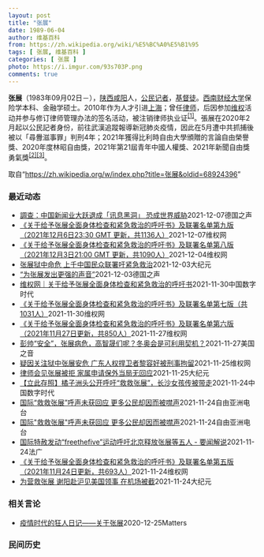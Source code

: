 ```yaml
---
layout: post
title: "张展"
date: 1989-06-04
author: 维基百科
from: https://zh.wikipedia.org/wiki/%E5%BC%A0%E5%B1%95
tags: [ 张展, 维基百科 ]
categories: [ 张展 ]
photo: https://i.imgur.com/93s703P.png
comments: true
---
```

<div class="mw-parser-output">

<p><b>张展</b>（1983年09月02日<span class="useeditintro" title="Template:BLP editintro">－</span>），<a href="/wiki/%E9%99%95%E8%A5%BF" class="mw-redirect" title="陕西">陕西</a><a href="/wiki/%E5%92%B8%E9%98%B3" class="mw-redirect" title="咸阳">咸阳</a>人，<a href="/wiki/%E5%85%AC%E6%B0%91%E8%A8%98%E8%80%85" class="mw-redirect" title="公民記者">公民记者</a>，<a href="/wiki/%E5%9F%BA%E7%9D%A3%E5%BE%92" title="基督徒">基督徒</a>。<a href="/wiki/%E8%A5%BF%E5%8D%97%E8%B4%A2%E7%BB%8F%E5%A4%A7%E5%AD%A6" title="西南财经大学">西南财经大学</a>保险学本科、金融学硕士。2010年作为人才引进<a href="/wiki/%E4%B8%8A%E6%B5%B7" class="mw-redirect" title="上海">上海</a>；曾任<a href="/wiki/%E5%BE%8B%E5%B8%88" class="mw-redirect" title="律师">律师</a>，后因参加<a href="/wiki/%E7%BB%B4%E6%9D%83" class="mw-redirect" title="维权">维权</a>活动并参与修订律师管理办法的签名活动，被注销律师执业证<sup id="cite_ref-1" class="reference"><a href="#cite_note-1">[1]</a></sup>。張展在2020年2月起以公民記者身份，前往武漢追蹤報導新冠肺炎疫情，因此在5月遭中共抓捕後被以「尋釁滋事罪」判刑4年；2021年獲得比利時自由大學頒贈的言論自由榮譽獎、2020年度林昭自由獎，2021年第21屆青年中國人權獎、2021年新聞自由獎勇氣獎<sup id="cite_ref-無國界_2-0" class="reference"><a href="#cite_note-無國界-2">[2]</a></sup><sup id="cite_ref-3" class="reference"><a href="#cite_note-3">[3]</a></sup>。
</p>
</div><noscript><img src="//zh.wikipedia.org/wiki/Special:CentralAutoLogin/start?type=1x1" alt="" title="" width="1" height="1" style="border: none; position: absolute;"></noscript>
<div class="printfooter">取自“<a dir="ltr" href="https://zh.wikipedia.org/w/index.php?title=张展&amp;oldid=68924396">https://zh.wikipedia.org/w/index.php?title=张展&amp;oldid=68924396</a>”</div><div id="recent-news"><h3>最近动态</h3><ul><li><a href="https://nodebe4.github.io/waimei/2021-12-07/%E8%AA%BF%E6%9F%A5-%E4%B8%AD%E5%9B%BD%E6%96%B0%E9%97%BB%E4%B8%9A%E5%A4%A7%E8%B7%83%E9%80%80%E6%88%90-%E8%AE%AF%E6%81%AF%E9%BB%91%E6%B4%9E-%E6%81%90%E6%88%90%E4%B8%96%E7%95%8C%E5%A8%81%E8%83%81" title="調查：中国新闻业大跃退成「讯息黑洞」 恐成世界威胁—— William Yang2021-12-07T15:30:07.285Z 公民记者张展案件开庭当天，庭外聚集大批媒体与警察。 (德国之声中...">調查：中国新闻业大跃退成「讯息黑洞」  恐成世界威胁</a><time>2021-12-07</time><a class="tag">德国之声</a></li>
<li><a href="https://nodebe4.github.io/waimei/2021-12-07/%E5%85%B3%E4%BA%8E%E7%BB%99%E4%BA%88%E5%BC%A0%E5%B1%95%E5%85%A8%E9%9D%A2%E8%BA%AB%E4%BD%93%E6%A3%80%E6%9F%A5%E5%92%8C%E7%B4%A7%E6%80%A5%E6%95%91%E6%B2%BB%E7%9A%84%E5%91%BC%E5%90%81%E4%B9%A6-%E5%8F%8A%E8%81%94%E7%BD%B2%E5%90%8D%E5%8D%95%E7%AC%AC%E4%B9%9D%E7%89%88-2021%E5%B9%B412%E6%9C%886%E6%97%A523-30" title="《关于给予张展全面身体检查和紧急救治的呼吁书》及联署名单第九版 （2021年12月6日23:30 GMT 更新，共1136人）—— 张展关注组倡议：2021年国际人权日声援张展行动&nbsp; 12月10...">《关于给予张展全面身体检查和紧急救治的呼吁书》及联署名单第九版  （2021年12月6日23:30 GMT 更新，共1136人）</a><time>2021-12-07</time><a class="tag">维权网</a></li>
<li><a href="https://nodebe4.github.io/waimei/2021-12-04/%E5%85%B3%E4%BA%8E%E7%BB%99%E4%BA%88%E5%BC%A0%E5%B1%95%E5%85%A8%E9%9D%A2%E8%BA%AB%E4%BD%93%E6%A3%80%E6%9F%A5%E5%92%8C%E7%B4%A7%E6%80%A5%E6%95%91%E6%B2%BB%E7%9A%84%E5%91%BC%E5%90%81%E4%B9%A6-%E5%8F%8A%E8%81%94%E7%BD%B2%E5%90%8D%E5%8D%95%E7%AC%AC%E5%85%AB%E7%89%88-2021%E5%B9%B412%E6%9C%883%E6%97%A521" title="《关于给予张展全面身体检查和紧急救治的呼吁书》及联署名单第八版 （2021年12月3日21:00 GMT 更新，共1090人）—— 上海市司法局局长、上海市女子监狱监狱长：&nbsp; 我们作为公民，作为...">《关于给予张展全面身体检查和紧急救治的呼吁书》及联署名单第八版  （2021年12月3日21:00 GMT 更新，共1090人）</a><time>2021-12-04</time><a class="tag">维权网</a></li>
<li><a href="https://nodebe4.github.io/waimei/2021-12-03/%E5%BC%A0%E5%B1%95%E7%8B%B1%E4%B8%AD%E5%91%BD%E5%8D%B1-%E4%B8%8A%E5%8D%83%E4%B8%AD%E5%9B%BD%E6%B0%91%E4%BC%97%E8%81%94%E7%BD%B2%E5%90%81%E7%B4%A7%E6%80%A5%E6%95%91%E6%B2%BB" title="张展狱中命危 上千中国民众联署吁紧急救治—— 【大纪元2021年12月04日讯】（大纪元记者李新安采访报导）因报导武汉疫情遭中共监禁的中国公民记者张展持续在狱中绝食抗议，目前生命垂危，引发海内外...">张展狱中命危 上千中国民众联署吁紧急救治</a><time>2021-12-03</time><a class="tag">大纪元</a></li>
<li><a href="https://nodebe4.github.io/waimei/2021-12-03/%E4%B8%BA%E5%BC%A0%E5%B1%95%E5%8F%91%E5%87%BA%E6%9B%B4%E5%BC%BA%E7%9A%84%E5%A3%B0%E9%9F%B3" title="“为张展发出更强的声音”—— 2021-12-03T12:13:22.445Z 中国公民记者张展（资料图片) （德国之声中文网）德国笔会（PEN）、无国界记者（RSF）德国分部和国际特赦（AI）...">“为张展发出更强的声音”</a><time>2021-12-03</time><a class="tag">德国之声</a></li>
<li><a href="https://nodebe4.github.io/waimei/2021-11-30/%E7%BB%B4%E6%9D%83%E7%BD%91-%E5%85%B3%E4%BA%8E%E7%BB%99%E4%BA%88%E5%BC%A0%E5%B1%95%E5%85%A8%E9%9D%A2%E8%BA%AB%E4%BD%93%E6%A3%80%E6%9F%A5%E5%92%8C%E7%B4%A7%E6%80%A5%E6%95%91%E6%B2%BB%E7%9A%84%E5%91%BC%E5%90%81%E4%B9%A6" title="维权网｜关于给予张展全面身体检查和紧急救治的呼吁书—— 上海市司法局局长、上海市女子监狱监狱长： 我们作为公民，作为张展的朋友，作为钦佩张展良知的人，一直在关注张展的身体状况，最近从网上看到张展...">维权网｜关于给予张展全面身体检查和紧急救治的呼吁书</a><time>2021-11-30</time><a class="tag">中国数字时代</a></li>
<li><a href="https://nodebe4.github.io/waimei/2021-11-30/%E5%85%B3%E4%BA%8E%E7%BB%99%E4%BA%88%E5%BC%A0%E5%B1%95%E5%85%A8%E9%9D%A2%E8%BA%AB%E4%BD%93%E6%A3%80%E6%9F%A5%E5%92%8C%E7%B4%A7%E6%80%A5%E6%95%91%E6%B2%BB%E7%9A%84%E5%91%BC%E5%90%81%E4%B9%A6-%E5%8F%8A%E8%81%94%E7%BD%B2%E5%90%8D%E5%8D%95%E7%AC%AC%E4%B8%83%E7%89%88-%E5%85%B11031%E4%BA%BA" title="《关于给予张展全面身体检查和紧急救治的呼吁书》及联署名单第七版（共1031人）—— 上海市司法局局长、上海市女子监狱监狱长： 我们作为公民，作为张展的朋友，作为钦佩张展良知的人，一直在关注张展的...">《关于给予张展全面身体检查和紧急救治的呼吁书》及联署名单第七版（共1031人）</a><time>2021-11-30</time><a class="tag">维权网</a></li>
<li><a href="https://nodebe4.github.io/waimei/2021-11-27/%E5%85%B3%E4%BA%8E%E7%BB%99%E4%BA%88%E5%BC%A0%E5%B1%95%E5%85%A8%E9%9D%A2%E8%BA%AB%E4%BD%93%E6%A3%80%E6%9F%A5%E5%92%8C%E7%B4%A7%E6%80%A5%E6%95%91%E6%B2%BB%E7%9A%84%E5%91%BC%E5%90%81%E4%B9%A6-%E5%8F%8A%E8%81%94%E7%BD%B2%E5%90%8D%E5%8D%95%E7%AC%AC%E5%85%AD%E7%89%88-2021%E5%B9%B411%E6%9C%8827%E6%97%A5%E6%9B%B4%E6%96%B0-%E5%85%B18" title="《关于给予张展全面身体检查和紧急救治的呼吁书》及联署名单第六版 （2021年11月27日更新，共850人）—— 上海市司法局局长、上海市女子监狱监狱长： 我们作为公民，作为张展的朋友，作为钦佩张...">《关于给予张展全面身体检查和紧急救治的呼吁书》及联署名单第六版  （2021年11月27日更新，共850人）</a><time>2021-11-27</time><a class="tag">维权网</a></li>
<li><a href="https://nodebe4.github.io/waimei/2021-11-27/%E5%BD%AD%E5%B8%85-%E5%AE%89%E5%85%A8-%E5%BC%A0%E5%B1%95%E7%97%85%E5%8D%B1-%E9%AB%98%E6%99%BA%E6%99%9F%E4%BB%AC%E5%91%A2-%E5%86%AC%E5%A5%A5%E4%BC%9A%E6%98%AF%E5%8F%AF%E5%88%A9%E7%94%A8%E5%A5%91%E6%9C%BA" title="彭帅“安全”，张展病危，高智晟们呢？冬奥会是可利用契机？—— Sat, 27 Nov 2021 14:11:25 GMT 在北京申请主办2022冬奥会海报前交谈的记者们（美联社图片） 北京冬奥会...">彭帅“安全”，张展病危，高智晟们呢？冬奥会是可利用契机？</a><time>2021-11-27</time><a class="tag">美国之音</a></li>
<li><a href="https://nodebe4.github.io/waimei/2021-11-25/%E7%96%91%E5%9B%A0%E5%85%B3%E6%B3%A8%E7%8B%B1%E4%B8%AD%E5%BC%A0%E5%B1%95%E5%AE%89%E5%8D%B1-%E5%B9%BF%E4%B8%9C%E4%BA%BA%E6%9D%83%E6%8D%8D%E5%8D%AB%E8%80%85%E9%BB%8E%E5%AE%B9%E5%A5%BD%E8%A2%AB%E5%88%91%E4%BA%8B%E6%8B%98%E7%95%99" title="疑因关注狱中张展安危 广东人权捍卫者黎容好被刑事拘留—— （维权网信息中心报道）2021年11月25日，本网获悉：今天，广东省中山市小榄镇的人权捍卫者黎容好女士的家人收到公安的刑事拘留通知书，称...">疑因关注狱中张展安危  广东人权捍卫者黎容好被刑事拘留</a><time>2021-11-25</time><a class="tag">维权网</a></li>
<li><a href="https://nodebe4.github.io/waimei/2021-11-25/%E5%BE%8B%E5%B8%88%E4%BC%9A%E8%A7%81%E5%BC%A0%E5%B1%95%E8%A2%AB%E6%8B%92-%E5%AE%B6%E5%B1%9E%E7%94%B3%E8%AF%B7%E4%BF%9D%E5%A4%96%E5%BD%93%E5%B1%80%E6%97%A0%E5%9B%9E%E5%BA%94" title="律师会见张展被拒 家属申请保外当局无回应—— 【大纪元2021年11月25日讯】（大纪元记者洪宁采访报导）张展案代理律师于11月24日下午，到上海市监狱管理局准备交涉会见张展，以及了解关于家属提...">律师会见张展被拒 家属申请保外当局无回应</a><time>2021-11-25</time><a class="tag">大纪元</a></li>
<li><a href="https://nodebe4.github.io/waimei/2021-11-24/%E7%AB%8B%E6%AD%A4%E5%AD%98%E7%85%A7-%E6%A9%98%E5%AD%90%E6%B4%B2%E5%A4%B4%E5%85%AC%E5%BC%80%E5%91%BC%E5%90%81-%E6%95%91%E6%95%91%E5%BC%A0%E5%B1%95-%E9%95%BF%E6%B2%99%E5%A5%B3%E5%AD%A9%E4%BC%A0%E8%A2%AB%E5%B8%A6%E8%B5%B0" title="【立此存照】橘子洲头公开呼吁“救救张展”，长沙女孩传被带走—— 11月20日，一位女孩举着“不再沉默，救救张展”的手写标语在湖南长沙橘子洲头的青年毛泽东头像前拍照，其照片在互联网上流传。之后，据...">【立此存照】橘子洲头公开呼吁“救救张展”，长沙女孩传被带走</a><time>2021-11-24</time><a class="tag">中国数字时代</a></li>
<li><a href="https://nodebe4.github.io/waimei/2021-11-24/%E5%9B%BD%E9%99%85-%E6%95%91%E6%95%91%E5%BC%A0%E5%B1%95-%E5%91%BC%E5%A3%B0%E6%9C%AA%E8%8E%B7%E5%9B%9E%E5%BA%94-%E6%9B%B4%E5%A4%9A%E5%85%AC%E6%B0%91%E5%8D%B4%E5%9B%A0%E8%80%8C%E8%A2%AB%E5%99%A4%E5%A3%B0" title="国际“救救张展”呼声未获回应 更多公民却因而被噤声—— 武汉疫情期间亲赴当地采访的中国公民记者张展，去年12月被中国当局以“寻衅滋事罪”判处有期徒刑4年。她从去年5月被捕后一直绝食抗争，身体非常...">国际“救救张展”呼声未获回应   更多公民却因而被噤声</a><time>2021-11-24</time><a class="tag">自由亚洲电台</a></li>
<li><a href="https://nodebe4.github.io/waimei/2021-11-24/%E5%9B%BD%E9%99%85-%E6%95%91%E6%95%91%E5%BC%A0%E5%B1%95-%E5%91%BC%E5%A3%B0%E6%9C%AA%E8%8E%B7%E5%9B%9E%E5%BA%94-%E6%9B%B4%E5%A4%9A%E5%85%AC%E6%B0%91%E5%8D%B4%E5%9B%A0%E8%80%8C%E8%A2%AB%E5%99%A4%E5%A3%B0" title="国际”救救张展”呼声未获回应 更多公民却因而被噤声—— 武汉疫情期间亲赴当地采访的中国公民记者张展，去年十二月被中国当局以“寻衅滋事罪”判处有期徒刑四年。她从去年五月被捕后一直绝食抗争，身体非常...">国际"救救张展"呼声未获回应   更多公民却因而被噤声</a><time>2021-11-24</time><a class="tag">自由亚洲电台</a></li>
<li><a href="https://nodebe4.github.io/waimei/2021-11-24/%E5%9B%BD%E9%99%85%E7%89%B9%E8%B5%A6%E5%8F%91%E5%8A%A8-freethefive-%E8%BF%90%E5%8A%A8%E5%91%BC%E5%90%81%E5%8C%97%E4%BA%AC%E9%87%8A%E6%94%BE%E5%BC%A0%E5%B1%95%E7%AD%89%E4%BA%94%E4%BA%BA-%E8%A6%81%E9%97%BB%E8%A7%A3%E8%AF%B4" title="国际特赦发动“freethefive”运动呼吁北京释放张展等五人 - 要闻解说—— 24/11/2021 - 16:13 Array 全球知名的人权组织国际特赦组织周二发表声明，发动要求北京政府...">国际特赦发动“freethefive”运动呼吁北京释放张展等五人 - 要闻解说</a><time>2021-11-24</time><a class="tag">法广</a></li>
<li><a href="https://nodebe4.github.io/waimei/2021-11-24/%E5%85%B3%E4%BA%8E%E7%BB%99%E4%BA%88%E5%BC%A0%E5%B1%95%E5%85%A8%E9%9D%A2%E8%BA%AB%E4%BD%93%E6%A3%80%E6%9F%A5%E5%92%8C%E7%B4%A7%E6%80%A5%E6%95%91%E6%B2%BB%E7%9A%84%E5%91%BC%E5%90%81%E4%B9%A6-%E5%8F%8A%E8%81%94%E7%BD%B2%E5%90%8D%E5%8D%95%E7%AC%AC%E4%BA%94%E7%89%88-2021%E5%B9%B411%E6%9C%8824%E6%97%A5%E6%9B%B4%E6%96%B0-%E5%85%B16" title="《关于给予张展全面身体检查和紧急救治的呼吁书》及联署名单第五版 （2021年11月24日更新，共693人）—— 上海市司法局局长、上海市女子监狱监狱长：&nbsp; 我们作为公民，作为张展的朋友，作为钦佩...">《关于给予张展全面身体检查和紧急救治的呼吁书》及联署名单第五版  （2021年11月24日更新，共693人）</a><time>2021-11-24</time><a class="tag">维权网</a></li>
<li><a href="https://nodebe4.github.io/waimei/2021-11-24/%E4%B8%BA%E8%90%A5%E6%95%91%E5%BC%A0%E5%B1%95-%E8%B0%A2%E9%98%B3%E8%B5%B4%E6%B2%AA%E8%A7%81%E7%BE%8E%E5%9B%BD%E9%A2%86%E4%BA%8B-%E5%9C%A8%E6%9C%BA%E5%9C%BA%E8%A2%AB%E6%88%AA" title="为营救张展 谢阳赴沪见美国领事 在机场被截—— 【大纪元2021年11月24日讯】（大纪元记者洪宁报导）人权律师谢阳为营救张展，11月23日晚赴上海约见美国驻沪领事，在机场被警方拦截送回长沙。 ...">为营救张展 谢阳赴沪见美国领事 在机场被截</a><time>2021-11-24</time><a class="tag">大纪元</a></li>
</ul></div><div id="open-opinion"><h3>相关言论</h3><ul><li><a href="https://nodebe4.github.io/opinion/2020-12-25/%E7%96%AB%E6%83%85%E6%97%B6%E4%BB%A3%E7%9A%84%E7%8B%82%E4%BA%BA%E6%97%A5%E8%AE%B0-%E5%85%B3%E4%BA%8E%E5%BC%A0%E5%B1%95/" title="AI XIAOMING">疫情时代的狂人日记——关于张展</a><time>2020-12-25</time><a class="tag">Matters</a></li>
</ul></div><div id="mjls-record"><h3>民间历史</h3><ul></ul></div>
